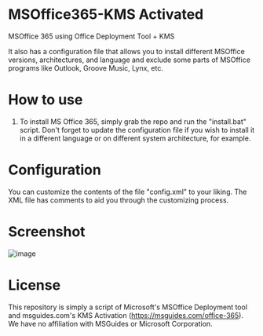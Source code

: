 # MSOffice365-KMS Activated
MSOffice 365 using Office Deployment Tool + KMS

It also has a configuration file that allows you to install different MSOffice versions, architectures, and language and exclude some parts of MSOffice programs like Outlook, Groove Music, Lynx, etc.

# How to use
1. To install MS Office 365, simply grab the repo and run the "install.bat" script.
Don't forget to update the configuration file if you wish to install it in a different language or on different system architecture, for example. 

# Configuration
You can customize the contents of the file "config.xml" to your liking. 
The XML file has comments to aid you through the customizing process. 

# Screenshot

![image](https://user-images.githubusercontent.com/65537922/158662035-bff169a2-511c-4391-a7bd-2aabafbc5b05.png)

# License
This repository is simply a script of Microsoft's MSOffice Deployment tool and msguides.com's KMS Activation (https://msguides.com/office-365).
We have no affiliation with MSGuides or Microsoft Corporation. 
